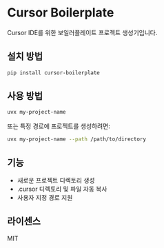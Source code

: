 # Cursor Boilerplate

Cursor IDE를 위한 보일러플레이트 프로젝트 생성기입니다.

## 설치 방법

```bash
pip install cursor-boilerplate
```

## 사용 방법

```bash
uvx my-project-name
```

또는 특정 경로에 프로젝트를 생성하려면:

```bash
uvx my-project-name --path /path/to/directory
```

## 기능

- 새로운 프로젝트 디렉토리 생성
- .cursor 디렉토리 및 파일 자동 복사
- 사용자 지정 경로 지원

## 라이센스

MIT 